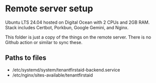 # Remote server setup

Ubuntu LTS 24.04 hosted on Digital Ocean with 2 CPUs and 2GB RAM. Stack includes Certbot, Porkbun, Google Gemini, and Nginx.

This folder is just a copy of the things on the remote server. There is no Github action or similar to sync these.

## Paths to files

- /etc/systemd/system/tenantfirstaid-backend.service
- /etc/nginx/sites-available/tenantfirstaid
